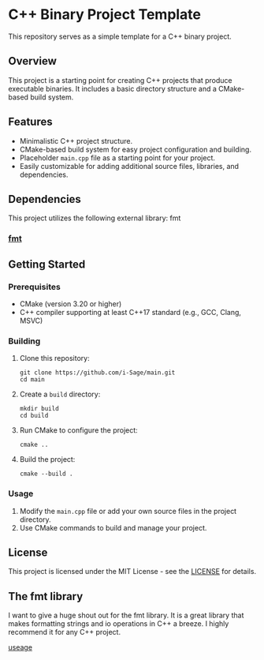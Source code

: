 # C++ Binary Project Template

This repository serves as a simple template for a C++ binary project.

## Overview

This project is a starting point for creating C++ projects that produce executable binaries. It includes a basic directory structure and a CMake-based build system.

## Features

- Minimalistic C++ project structure.
- CMake-based build system for easy project configuration and building.
- Placeholder `main.cpp` file as a starting point for your project.
- Easily customizable for adding additional source files, libraries, and dependencies.

## Dependencies

This project utilizes the following external library: fmt

### [fmt](https://github.com/fmtlib/fmt)


## Getting Started

### Prerequisites

- CMake (version 3.20 or higher)
- C++ compiler supporting at least C++17 standard (e.g., GCC, Clang, MSVC)

### Building

1. Clone this repository:

    ```shell
    git clone https://github.com/i-Sage/main.git
    cd main
    ```

2. Create a `build` directory:

    ```shell
    mkdir build
    cd build
    ```

3. Run CMake to configure the project:

    ```shell
    cmake ..
    ```

4. Build the project:

    ```shell
    cmake --build .
    ```

### Usage

1. Modify the `main.cpp` file or add your own source files in the project directory.
2. Use CMake commands to build and manage your project.

## License

This project is licensed under the MIT License - see the [LICENSE](https://en.wikipedia.org/wiki/MIT_License) for details.

## The fmt library
I want to give a huge shout out for the fmt library. It is a great library that makes formatting strings and io operations in C++ a breeze. I highly recommend it for any C++ project.

[useage](https://fmt.dev/latest/usage.html)